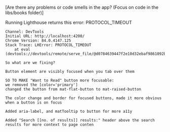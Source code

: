 [Are there any problems or code smells in the app? (Focus on code in the libs/books folder)]


Running Lighthouse returns this error:
PROTOCOL_TIMEOUT
```
Channel: DevTools
Initial URL: http://localhost:4200/
Chrome Version: 84.0.4147.125
Stack Trace: LHError: PROTOCOL_TIMEOUT
    at eval (devtools://devtools/remote/serve_file/@d0784639447f2e10d32ebaf9861092b20cfde286/lighthouse_worker/lighthouse_worker_module.js:1453:229)

So what are we fixing? 

Button element are visibly focused when you tab over them

SO TO MAKE "Want to Read" button more focusable:
we removed the [color='primary']
changed the button from mat-flat-button to mat-raised-button

The color change and border for focused buttons, made it more obvious when a button is on focus

Added aria-label, and matTooltip to button for more a11y

Added "Search [[no. of results]] results:" header above the search results for more context to page conten